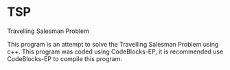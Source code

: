 # TSP
Travelling Salesman Problem

This program is an attempt to solve the Travelling Salesman Problem using c++.
This program was coded using CodeBlocks-EP, it is recommended use CodeBlocks-EP to compile this program.
